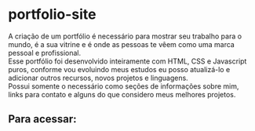 # portfolio-site
A criação de um portfólio é necessário para mostrar seu trabalho para o mundo, é a sua vitrine e é onde as pessoas te vêem como uma marca pessoal e profissional. <br>
Esse portfólio foi desenvolvido inteiramente com HTML, CSS e Javascript puros, conforme vou evoluindo meus estudos eu posso atualizá-lo e adicionar outros recursos, novos projetos e linguagens. <br> 
Possui somente o necessário como seções de informações sobre mim, links para contato e alguns do que considero meus melhores projetos.

## Para acessar:
